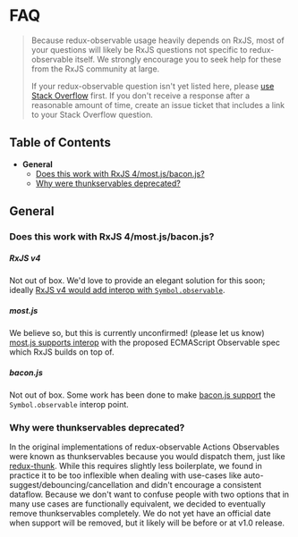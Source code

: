 # FAQ

> Because redux-observable usage heavily depends on RxJS, most of your questions will likely be RxJS questions not specific to redux-observable itself. We strongly encourage you to seek help for these from the RxJS community at large.
> 
> If your redux-observable question isn't yet listed here, please [use Stack Overflow](http://stackoverflow.com/questions/tagged/redux) first. If you don't receive a response after a reasonable amount of time, create an issue ticket that includes a link to your Stack Overflow question.

## Table of Contents

- **General**
  - [Does this work with RxJS 4/most.js/bacon.js?](#general-rxjs-v4)
  - [Why were thunkservables deprecated?](#general-thunkservables-deprecated)

## General

<a id="general-rxjs-v4"></a>
### Does this work with RxJS 4/most.js/bacon.js? 

##### RxJS v4

Not out of box. We'd love to provide an elegant solution for this soon; ideally [RxJS v4 would add interop with `Symbol.observable`](https://github.com/Reactive-Extensions/RxJS/issues/1225).

##### most.js

We believe so, but this is currently unconfirmed! (please let us know) [most.js supports interop](https://github.com/cujojs/most/blob/master/docs/api.md#draft-es-observable-interop) with the proposed ECMAScript Observable spec which RxJS builds on top of.

##### bacon.js

Not out of box. Some work has been done to make [bacon.js support](https://github.com/baconjs/bacon.js/issues/633) the `Symbol.observable` interop point.

<a id="miscellaneous-thunkservables-deprecated"></a>
### Why were thunkservables deprecated? 

In the original implementations of redux-observable Actions Observables were known as thunkservables because you would dispatch them, just like [redux-thunk](https://github.com/gaearon/redux-thunk). While this requires slightly less boilerplate, we found in practice it to be too inflexible when dealing with use-cases like auto-suggest/debouncing/cancellation and didn't encourage a consistent dataflow. Because we don't want to confuse people with two options that in many use cases are functionally equivalent, we decided to eventually remove thunkservables completely. We do not yet have an official date when support will be removed, but it likely will be before or at v1.0 release.